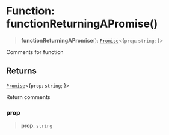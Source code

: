 # Function: functionReturningAPromise()

> **functionReturningAPromise**(): [`Promise`](https://developer.mozilla.org/en-US/docs/Web/JavaScript/Reference/Global_Objects/Promise)\<\{`prop`: `string`; \}\>

Comments for function

## Returns

[`Promise`](https://developer.mozilla.org/en-US/docs/Web/JavaScript/Reference/Global_Objects/Promise)\<\{`prop`: `string`; \}\>

Return comments

### prop

> **prop**: `string`
